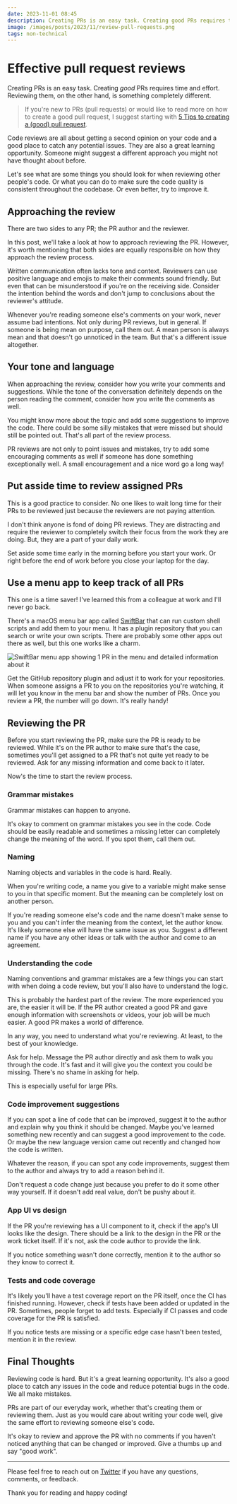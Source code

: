 ```yaml
---
date: 2023-11-01 08:45
description: Creating PRs is an easy task. Creating good PRs requires time and effort. Reviewing them, on the other hand, is something completely different. Here are some things you should look for when reviewing other people's PRs.
image: /images/posts/2023/11/review-pull-requests.png
tags: non-technical
---
```


# Effective pull request reviews

Creating PRs is an easy task. Creating *good* PRs requires time and effort. Reviewing them, on the other hand, is something completely different. 

> If you're new to PRs (pull requests) or would like to read more on how to create a good pull request, I suggest starting with [5 Tips to creating a (good) pull request](https://www.danijelavrzan.com/posts/2023/02/create-pull-request/).

Code reviews are all about getting a second opinion on your code and a good place to catch any potential issues. They are also a great learning opportunity. Someone might suggest a different approach you might not have thought about before.

Let's see what are some things you should look for when reviewing other people's code. Or what you can do to make sure the code quality is consistent throughout the codebase. Or even better, try to improve it.

## Approaching the review

There are two sides to any PR; the PR author and the reviewer. 

In this post, we'll take a look at how to approach reviewing the PR. However, it's worth mentioning that both sides are equally responsible on how they approach the review process. 

Written communication often lacks tone and context. Reviewers can use positive language and emojis to make their comments sound friendly. But even that can be misunderstood if you're on the receiving side. Consider the intention behind the words and don't jump to conclusions about the reviewer's attitude.

Whenever you're reading someone else's comments on your work, never assume bad intentions. Not only during PR reviews, but in general. If someone is being mean on purpose, call them out. A mean person is always mean and that doesn't go unnoticed in the team. But that's a different issue altogether.

## Your tone and language

When approaching the review, consider how you write your comments and suggestions. While the tone of the conversation definitely depends on the person reading the comment, consider how you write the comments as well. 

You might know more about the topic and add some suggestions to improve the code. There could be some silly mistakes that were missed but should still be pointed out. That's all part of the review process. 

PR reviews are not only to point issues and mistakes, try to add some encouraging comments as well if someone has done something exceptionally well. A small encouragement and a nice word go a long way!

## Put asside time to review assigned PRs

This is a good practice to consider. No one likes to wait long time for their PRs to be reviewed just because the reviewers are not paying attention. 

I don't think anyone is fond of doing PR reviews. They are distracting and require the reviewer to completely switch their focus from the work they are doing. But, they are a part of your daily work.

Set aside some time early in the morning before you start your work. Or right before the end of work before you close your laptop for the day. 

## Use a menu app to keep track of all PRs

This one is a time saver! I've learned this from a colleague at work and I'll never go back.

There's a macOS menu bar app called [SwiftBar](https://github.com/swiftbar/SwiftBar) that can run custom shell scripts and add them to your menu. It has a plugin repository that you can search or write your own scripts. There are probably some other apps out there as well, but this one works like a charm.

![SwiftBar menu app showing 1 PR in the menu and detailed information about it](https://www.danijelavrzan.com/images/posts/2023/11/review-pull-requests-01.png "SwiftBar menu app showing 1 PR in the menu and detailed information about it")

Get the GitHub repository plugin and adjust it to work for your repositories. When someone assigns a PR to you on the repositories you're watching, it will let you know in the menu bar and show the number of PRs. Once you review a PR, the number will go down. It's really handy!

## Reviewing the PR

Before you start reviewing the PR, make sure the PR is ready to be reviewed. While it's on the PR author to make sure that's the case, sometimes you'll get assigned to a PR that's not quite yet ready to be reviewed. Ask for any missing information and come back to it later.

Now's the time to start the review process.

### Grammar mistakes

Grammar mistakes can happen to anyone.

It's okay to comment on grammar mistakes you see in the code. Code should be easily readable and sometimes a missing letter can completely change the meaning of the word. If you spot them, call them out.

### Naming

Naming objects and variables in the code is hard. Really.

When you're writing code, a name you give to a variable might make sense to you in that specific moment. But the meaning can be completely lost on another person. 

If you're reading someone else's code and the name doesn't make sense to you and you can't infer the meaning from the context, let the author know. It's likely someone else will have the same issue as you. Suggest a different name if you have any other ideas or talk with the author and come to an agreement. 

### Understanding the code

Naming conventions and grammar mistakes are a few things you can start with when doing a code review, but you'll also have to understand the logic.

This is probably the hardest part of the review. The more experienced you are, the easier it will be. If the PR author created a good PR and gave enough information with screenshots or videos, your job will be much easier. A good PR makes a world of difference. 

In any way, you need to understand what you're reviewing. At least, to the best of your knowledge. 

Ask for help. Message the PR author directly and ask them to walk you through the code. It's fast and it will give you the context you could be missing. There's no shame in asking for help.

This is especially useful for large PRs.

### Code improvement suggestions

If you can spot a line of code that can be improved, suggest it to the author and explain why you think it should be changed. Maybe you've learned something new recently and can suggest a good improvement to the code. Or maybe the new language version came out recently and changed how the code is written.

Whatever the reason, if you can spot any code improvements, suggest them to the author and always try to add a reason behind it. 

Don't request a code change just because you prefer to do it some other way yourself. If it doesn't add real value, don't be pushy about it.

### App UI vs design

If the PR you're reviewing has a UI component to it, check if the app's UI looks like the design. There should be a link to the design in the PR or the work ticket itself. If it's not, ask the code author to provide the link. 

If you notice something wasn't done correctly, mention it to the author so they know to correct it.

### Tests and code coverage

It's likely you'll have a test coverage report on the PR itself, once the CI has finished running. However, check if tests have been added or updated in the PR. Sometimes, people forget to add tests. Especially if CI passes and code coverage for the PR is satisfied. 

If you notice tests are missing or a specific edge case hasn't been tested, mention it in the review.

## Final Thoughts

Reviewing code is hard. But it's a great learning opportunity. It's also a good place to catch any issues in the code and reduce potential bugs in the code. We all make mistakes.

PRs are part of our everyday work, whether that's creating them or reviewing them. Just as you would care about writing your code well, give the same effort to reviewing someone else's code. 

It's okay to review and approve the PR with no comments if you haven't noticed anything that can be changed or improved. Give a thumbs up and say "good work".

***

Please feel free to reach out on [Twitter](https://twitter.com/dvrzan) if you have any questions, comments, or feedback.

Thank you for reading and happy coding!
